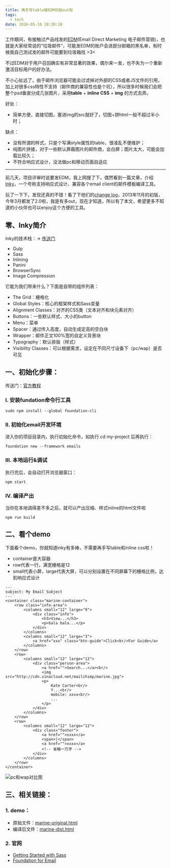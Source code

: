 ```yaml
---
title: 再手写table做EDM你就out啦
tags:
  - tech
date: 2016-05-18 18:20:18
---
```

工作期间，有接触过产品线发的[EDM](http://baike.baidu.com/subview/1212416/8602812.htm#viewPageContent)(Email Direct Marketing 电子邮件营销)，也就是大家经常说的“垃圾邮件”，可能发EDM的账户会进部分邮箱的黑名单，有时候我自己测试发的邮件可能要到垃圾箱找 >3< 

不过EDM对于用户召回确实有非常显著的效果，偶尔来一发，也不失为一个重新激活目标用户的好办法。

不小心扯远了，由于邮件浏览器可能会过滤掉对外部的CSS或者JS文件的引用，加上对很多css特性不支持（邮件商的兼容性也是个坑），所以很多时候我们会把整个psd垂直分成几张图片，采用**table** + **inline CSS** + **img** 的方式去弄。

<!-- more -->

好处：

* 简单方便，直接切图，塞进img的src就好了，切图+拼html一般不超过半小时；

缺点：

* 没有所谓的样式，只是个写满style属性的table，很凌乱不便维护；
* 纯图片拼接，对于一些默认屏蔽图片的邮件商，会白屏；图片太大，可能会加载比较久；
* 不符合响应式设计，没法做pc和移动页面自适应

***
前几天，项目评审时说要发EDM，我上网搜了下，偶然看到一篇文章，介绍[Inky](http://foundation.zurb.com/emails/docs/index.html)，一个号称支持响应式设计、兼容各个email client的邮件模板编译工具。

玩了一下下，发现还真的不错！看了下他们的[change log](https://github.com/zurb/foundation-emails/releases)，2013年11月的初版，今年3月都发了2.0啦，我是有多out，现在才知道，所以有了本文，希望更多不知道的小伙伴也可以enjoy这个方便的工具。

## 零、Inky简介

Inky的技术栈：-> [传送门](http://foundation.zurb.com/emails/docs/zurb-stack.html)

* Gulp
* Sass
* Inlining
* Panini
* BrowserSync
* Image Compression

它能为我们带来什么？下面是自带的组件列表：

* The Grid：栅格化
* Global Styles：核心的框架样式和Sass变量
* Alignment Classes：对齐的CSS类（文本对齐和块元素对齐）
* Buttons：一些默认样式、大小的button
* Menu：菜单
* Spacer：通过传入高度，自动生成定高的空白块
* Wrapper：邮件正文100%宽的自定义背景块
* Typography：默认排版（样式）
* Visibility Classes：可以根据需求，设定在不同尺寸设备下（pc/wap）是否可见

## 一、初始化步骤：

传送门：[官方教程](http://foundation.zurb.com/emails/docs/sass-guide.html)

### I. 安装fundation命令行工具

```
sudo npm install --global foundation-cli
```

### II. 初始化email开发环境

进入你的项目目录内，执行初始化命令，如执行 cd my-project 后再执行：

```
foundation new --framework emails
```

### III. 本地运行&调试

执行完后，会自动打开浏览器窗口：

```
npm start
```

### IV. 编译产出

当你在本地调得差不多之后，就可以产出压缩、样式inline的html文件啦

```
npm run build
```

## 二、看个demo
下面看个demo，你就知道inky有多棒，不需要再手写table和inline css啦！

* container是大容器
* row代表一行，满宽栅格是12
* small代表小屏，large代表大屏，可以分别设置在不同屏幕下的栅格比例，达到响应式设计

```
---
subject: My Email Subject
---
<container class="marine-container">
    <row class="info-area"> 
        <columns small="12" large="9">
            <div class="info">
                <h3>View...</h3>
                <p>bala bala...</p>
            </div>
        </columns>
        <columns small="12" large="3">
            <a href="xxx" class="btn-guide">Click<br/>For Guide</a>
        </columns>
    </row>
    <row>
        <columns small="12" large="12">
            <div class="person-area">
                <a href="">Search...</a><br/>
                <img src="http://cdn.sinacloud.net/mailchimp/marine.jpg">
                <p>
                    Kate Carter<br/>
                    Y...<br/>
                    mobile: xxxx<br/>
                    ...
                </p>
            </div>
        </columns>
    </row>
    <row>
        <columns small="12" large="12">
            <div class="footer">
                <a href="">xxxx</a>
                <span>|</span>
                <a href="">xxxx</a>
                <!-- 省略一万字 -->
            </div>
        </columns>
    </row>
</container>

```

![pc和wap对比图](http://cdn.sinacloud.net/woodysblog/inky/marine-pc-wap.jpg)

## 三、相关链接：

### 1. demo：  
* 原始文件：[marine-original.html](http://cdn.sinacloud.net/woodysblog/inky/marine-original.html)  
* 编译后文件：[marine-dist.html](http://cdn.sinacloud.net/woodysblog/inky/marine-dist.html)

### 2. 官网

* [Getting Started with Sass](http://foundation.zurb.com/emails/docs/sass-guide.html)  
* [Foundation for Email](http://foundation.zurb.com/emails.html)
